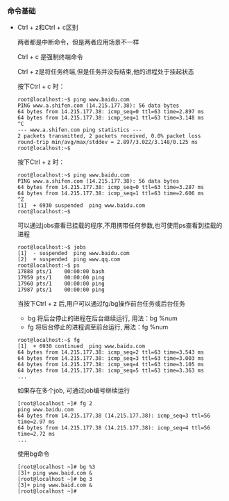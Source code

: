 ### 命令基础

- Ctrl + z和Ctrl + c区别

  两者都是中断命令，但是两者应用场景不一样

  Ctrl + c 是强制终端命令

  Ctrl + z是将任务终端,但是任务并没有结束,他的进程处于挂起状态

  

  按下Ctrl + c 时：

  ```shell
  root@localhost:~$ ping www.baidu.com
  PING www.a.shifen.com (14.215.177.38): 56 data bytes
  64 bytes from 14.215.177.38: icmp_seq=0 ttl=63 time=2.897 ms
  64 bytes from 14.215.177.38: icmp_seq=1 ttl=63 time=3.148 ms
  ^C
  --- www.a.shifen.com ping statistics ---
  2 packets transmitted, 2 packets received, 0.0% packet loss
  round-trip min/avg/max/stddev = 2.897/3.022/3.148/0.125 ms
  root@localhost:~$ 
  ```

  按下Ctrl + z 时：

  ```shell
  root@localhost:~$ ping www.baidu.com
  PING www.a.shifen.com (14.215.177.38): 56 data bytes
  64 bytes from 14.215.177.38: icmp_seq=0 ttl=63 time=3.287 ms
  64 bytes from 14.215.177.38: icmp_seq=1 ttl=63 time=2.606 ms
  ^Z
  [1]  + 6930 suspended  ping www.baidu.com
  root@localhost:~$ 
  ```

  可以通过jobs查看已挂载的程序,不用携带任何参数,也可使用ps查看到挂载的进程

  ```shell
  root@localhost:~$ jobs
  [1]  - suspended  ping www.baidu.com
  [2]  + suspended  ping www.qq.com
  root@localhost:~$ ps
  17888 pts/1    00:00:00 bash
  17959 pts/1    00:00:00 ping
  17960 pts/1    00:00:00 ping
  17987 pts/1    00:00:00 ping
  ```

  当按下Ctrl + z 后,用户可以通过fg/bg操作前台任务或后台任务

  - bg  将后台停止的进程在后台继续运行, 用法：bg %num
  - fg   将后台停止的进程调至前台运行, 用法：fg %num

  ```shell
  root@localhost:~$ fg
  [1]  + 6930 continued  ping www.baidu.com
  64 bytes from 14.215.177.38: icmp_seq=2 ttl=63 time=3.543 ms
  64 bytes from 14.215.177.38: icmp_seq=3 ttl=63 time=3.003 ms
  64 bytes from 14.215.177.38: icmp_seq=4 ttl=63 time=3.105 ms
  64 bytes from 14.215.177.38: icmp_seq=5 ttl=63 time=3.363 ms
  ...
  ```

  如果存在多个job, 可通过job编号继续运行

  ```shell
  [root@localhost ~]# fg 2
  ping www.baidu.com
  64 bytes from 14.215.177.38 (14.215.177.38): icmp_seq=3 ttl=56 time=2.97 ms
  64 bytes from 14.215.177.38 (14.215.177.38): icmp_seq=4 ttl=56 time=2.72 ms
  ...
  ```

  使用bg命令

  ```shell
  [root@localhost ~]# bg %3
  [3]+ ping www.baid.com &
  [root@localhost ~]# bg 3
  [3]+ ping www.baid.com &
  [root@localhost ~]# 
  ```

  

